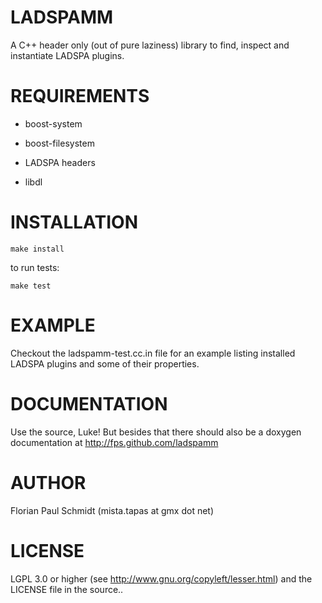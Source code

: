 # LADSPAMM

A C++ header only (out of pure laziness) library to find, inspect and instantiate LADSPA plugins.

# REQUIREMENTS

* boost-system

* boost-filesystem

* LADSPA headers

* libdl

# INSTALLATION

`make install`

to run tests:

`make test`

# EXAMPLE

Checkout the ladspamm-test.cc.in file for an example listing installed LADSPA plugins and some of their properties.

# DOCUMENTATION

Use the source, Luke! But besides that there should also be a doxygen documentation at http://fps.github.com/ladspamm

# AUTHOR

Florian Paul Schmidt (mista.tapas at gmx dot net)

# LICENSE

LGPL 3.0 or higher (see http://www.gnu.org/copyleft/lesser.html) and the LICENSE file in the source..
